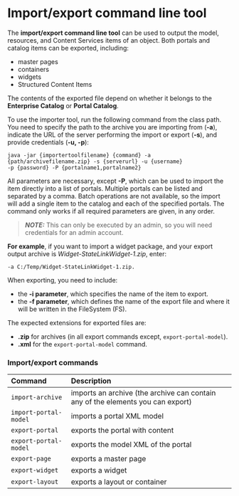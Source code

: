 # Import/export command line tool

The **import/export command line tool** can be used to output the model, resources, and Content Services items of an object. Both portals and catalog items can be exported, including:

- master pages
- containers
- widgets
- Structured Content Items

The contents of the exported file depend on whether it belongs to the **Enterprise Catalog** or **Portal Catalog**.

To use the importer tool, run the following command from the class path. You need to specify the path to the archive you are importing from (**-a**), indicate the URL of the server performing the import or export (**-s**), and provide credentials (**-u, -p**):

```
java -jar {importertoolfilename} {command} -a {path/archivefilename.zip} -s {serverurl} -u {username} 
-p {password} -P {portalname1,portalname2}
```

All parameters are necessary, except **-P**, which can be used to import the item directly into a list of portals. Multiple portals can be listed and separated by a comma. Batch operations are not available, so the import will add a single item to the catalog and each of the specified portals. The command only works if all required parameters are given, in any order.

> **_NOTE:_** This can only be executed by an admin, so you will need credentials for an admin account.

**For example**, if you want to import a widget package, and your export output archive is *Widget-StateLinkWidget-1.zip*, enter: 

`-a C:/Temp/Widget-StateLinkWidget-1.zip.`

When exporting, you need to include: 
- the **-i parameter**, which specifies the name of the item to export.
- the **-f parameter**, which defines the name of the export file and where it will be written in the FileSystem (FS). 

The expected extensions for exported files are: 
- **.zip** for archives (in all export commands except, `export-portal-model`).
- **.xml** for the `export-portal-model` command.

### Import/export commands

|Command               |Description                      |
|:---------------------|:--------------------------------|
|`import-archive`      | imports an archive (the archive can contain any of the elements you can export) |
|`import-portal-model` | imports a portal XML model |
|`export-portal`       | exports the portal with content |
|`export-portal-model` | exports the model XML of the portal |
|`export-page`         | exports a master page |
|`export-widget`       | exports a widget |
|`export-layout`       | exports a layout or container |
